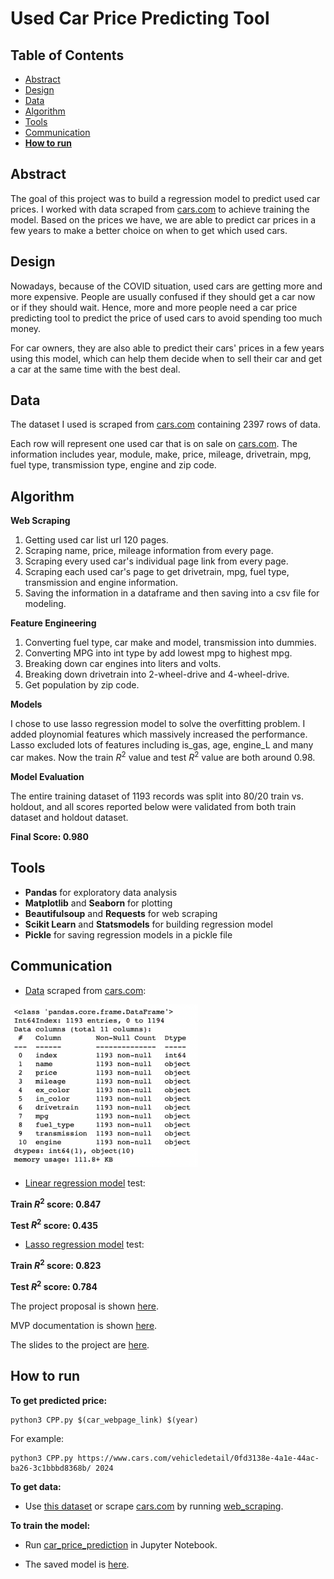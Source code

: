 # Used Car Price Predicting Tool
## Table of Contents
- [Abstract](#link-part-1)
- [Design](#link-part-2)
- [Data](#link-part-3)
- [Algorithm](#link-part-4)
- [Tools](#link-part-5)
- [Communication](#link-part-6)
- [**How to run**](#link-part-7)

## <a name="link-part-1">Abstract</a>

The goal of this project was to build a regression model to predict used
car prices. I worked with data scraped from [cars.com](https://www.cars.com)
to achieve training the model. Based on the prices we have, we are able to
predict car prices in a few years to make a better choice on when to get which
used cars.

## <a name="link-part-2">Design</a>

Nowadays, because of the COVID situation, used cars are getting more and more expensive.
People are usually confused if they should get a car now or if they should wait. Hence,
more and more people need a car price predicting tool to predict the price of used cars
to avoid spending too much money.

For car owners, they are also able to predict their cars' prices in a few years using
this model, which can help them decide when to sell their car and get a car at the same
time with the best deal.

## <a name="link-part-3">Data</a>

The dataset I used is scraped from [cars.com](https://www.cars.com)
containing 2397 rows of data.

Each row will represent one used car that is on sale on [cars.com](https://www.cars.com).
The information includes year, module, make, price, mileage,
drivetrain, mpg, fuel type, transmission type, engine and zip code. 

## <a name="link-part-4">Algorithm</a>

**Web Scraping**

1. Getting used car list url 120 pages.
3. Scraping name, price, mileage information from every page.
4. Scraping every used car's individual page link from every page.
5. Scraping each used car's page to get drivetrain, mpg, fuel type, transmission and engine information.
6. Saving the information in a dataframe and then saving into a csv file for modeling.

**Feature Engineering**

1. Converting fuel type, car make and model, transmission into dummies.
2. Converting MPG into int type by add lowest mpg to highest mpg.
3. Breaking down car engines into liters and volts.
4. Breaking down drivetrain into 2-wheel-drive and 4-wheel-drive.
5. Get population by zip code.

**Models**

I chose to use lasso regression model to solve the overfitting problem. I added ploynomial
features which massively increased the performance. Lasso excluded lots of features including
is_gas, age, engine_L and many car makes. Now the train $R^2$ value and test $R^2$ value are
both around 0.98.

**Model Evaluation**

The entire training dataset of 1193 records was split into 80/20 train vs. holdout, and all
scores reported below were validated from both train dataset and holdout dataset.

**Final Score: 0.980**

## <a name="link-part-5">Tools</a>

* **Pandas** for exploratory data analysis
* **Matplotlib** and **Seaborn** for plotting
* **Beautifulsoup** and **Requests** for web scraping
* **Scikit Learn** and **Statsmodels** for building regression model
* **Pickle** for saving regression models in a pickle file

## <a name="link-part-6">Communication</a>

* [Data](/data/car_info.csv) scraped from [cars.com](https://www.cars.com):

<img src="images/scraped_data.png" alt="drawing" width="300"/>

* [Linear regression model](/models/linear_model_pkl) test:

**Train $R^2$ score: 0.847**

**Test $R^2$ score: 0.435**

* [Lasso regression model](/models/lasso_model_pkl) test:

**Train $R^2$ score: 0.823**

**Test $R^2$ score: 0.784**

The project proposal is shown [here](/documents/proposal.md).

MVP documentation is shown [here](/documents/MVP.md).

The slides to the project are [here](/documents/slides.pdf).

## <a name="link-part-7">How to run</a>

**To get predicted price:**

```
python3 CPP.py $(car_webpage_link) $(year)
```

For example:
```
python3 CPP.py https://www.cars.com/vehicledetail/0fd3138e-4a1e-44ac-ba26-3c1bbbd8368b/ 2024
```

**To get data:**

* Use [this dataset](/data/car_info.csv) or scrape [cars.com](https://www.cars.com)
by running [web_scraping](/web_scraping.ipynb).

**To train the model:**

* Run [car_price_prediction](/car_price_prediction.ipynb) in Jupyter Notebook.

* The saved model is [here](/models/lasso_model.pkl).
